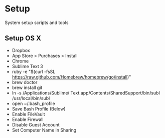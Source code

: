 # Setup

System setup scripts and tools


## Setup OS X

* Dropbox
* App Store > Purchases > Install
* Chrome
* Sublime Text 3
* ruby -e "$(curl -fsSL https://raw.github.com/Homebrew/homebrew/go/install)"
* brew doctor
* brew install git
* ln -s /Applications/Sublime\ Text\.app/Contents/SharedSupport/bin/subl /usr/local/bin/subl
* open ~/.bash_profile
* Save Bash Profile (Below)
* Enable FileVault
* Enable Firewall
* Disable Guest Account
* Set Computer Name in Sharing
